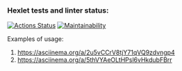 ### Hexlet tests and linter status:
[![Actions Status](https://github.com/kativanova/frontend-project-lvl2/workflows/hexlet-check/badge.svg)](https://github.com/kativanova/frontend-project-lvl2/actions)
[![Maintainability](https://api.codeclimate.com/v1/badges/a051f052514163ec8240/maintainability)](https://codeclimate.com/github/kativanova/frontend-project-lvl2/maintainability)

Examples of usage: 
1. https://asciinema.org/a/2u5vCCrV8tjY71qVQ9zdvngp4
2. https://asciinema.org/a/5thVYAeOLtHPsl6vHkdubFBrr